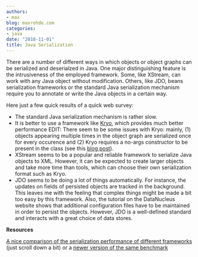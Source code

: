 ```yaml
---
authors:
- max
blog: maxrohde.com
categories:
- java
date: "2010-11-01"
title: Java Serialization
---
```


There are a number of different ways in which objects or object graphs can be serialized and deserialzed in Java. One major distinguishing feature is the intrusiveness of the employed framework. Some, like XStream, can work with any Java object without modification. Others, like JDO, beans serialization frameworks or the standard Java serialization mechanism require you to annotate or write the Java objects in a certain way.

Here just a few quick results of a quick web survey:

- The standard Java serialization mechanism is rather slow.
- It is better to use a framework like [Kryo](http://code.google.com/p/kryo/), which provides much better performance EDIT: There seem to be some issues with Kryo: mainly, (1) objects appearing multiple times in the object graph are serialized once for every occurence and (2) Kryo requires a no-args constructor to be present in the class (see this [blog post](http://www.codesmell.org/blog/2009/09/amf-serialization-followup-faster-serialization/)).
- XStream seems to be a popular and reliable framework to serialize Java objects to XML. However, it can be expected to create larger objects and take more time than tools, which can choose their own serialization format such as Kryo.
- JDO seems to be doing a lot of things automatically. For instance, the updates on fields of persisted objects are tracked in the background. This leaves me with the feeling that complex things might be made a bit too easy by this framework. Also, the tutorial on the DataNucleus website shows that additional configuration files have to be maintained in order to persist the objects. However, JDO is a well-defined standard and interacts with a great choice of data stores.

**Resources**

[A nice comparison of the serialization performance of different frameworks](http://code.google.com/p/thrift-protobuf-compare/wiki/Benchmarking) (just scroll down a bit) or a [newer version of the same benchmark](http://github.com/eishay/jvm-serializers/wiki)
